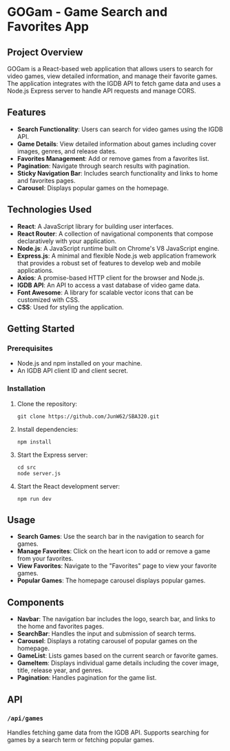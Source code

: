 # GOGam - Game Search and Favorites App

## Project Overview

GOGam is a React-based web application that allows users to search for video games, view detailed information, and manage their favorite games. The application integrates with the IGDB API to fetch game data and uses a Node.js Express server to handle API requests and manage CORS.

## Features

- **Search Functionality**: Users can search for video games using the IGDB API.
- **Game Details**: View detailed information about games including cover images, genres, and release dates.
- **Favorites Management**: Add or remove games from a favorites list.
- **Pagination**: Navigate through search results with pagination.
- **Sticky Navigation Bar**: Includes search functionality and links to home and favorites pages.
- **Carousel**: Displays popular games on the homepage.

## Technologies Used

- **React**: A JavaScript library for building user interfaces.
- **React Router**: A collection of navigational components that compose declaratively with your application.
- **Node.js**: A JavaScript runtime built on Chrome's V8 JavaScript engine.
- **Express.js**: A minimal and flexible Node.js web application framework that provides a robust set of features to develop web and mobile applications.
- **Axios**: A promise-based HTTP client for the browser and Node.js.
- **IGDB API**: An API to access a vast database of video game data.
- **Font Awesome**: A library for scalable vector icons that can be customized with CSS.
- **CSS**: Used for styling the application.

## Getting Started

### Prerequisites

- Node.js and npm installed on your machine.
- An IGDB API client ID and client secret.

### Installation

1. Clone the repository:

   ```
   git clone https://github.com/JunW62/SBA320.git
   ```

2. Install dependencies:

   ```
   npm install
   ```

3. Start the Express server:
   ```
   cd src
   node server.js
   ```
4. Start the React development server:
   ```
   npm run dev
   ```

## Usage

- **Search Games**: Use the search bar in the navigation to search for games.
- **Manage Favorites**: Click on the heart icon to add or remove a game from your favorites.
- **View Favorites**: Navigate to the "Favorites" page to view your favorite games.
- **Popular Games**: The homepage carousel displays popular games.

## Components

- **Navbar**: The navigation bar includes the logo, search bar, and links to the home and favorites pages.
- **SearchBar**: Handles the input and submission of search terms.
- **Carousel**: Displays a rotating carousel of popular games on the homepage.
- **GameList**: Lists games based on the current search or favorite games.
- **GameItem**: Displays individual game details including the cover image, title, release year, and genres.
- **Pagination**: Handles pagination for the game list.

## API

### `/api/games`

Handles fetching game data from the IGDB API. Supports searching for games by a search term or fetching popular games.
